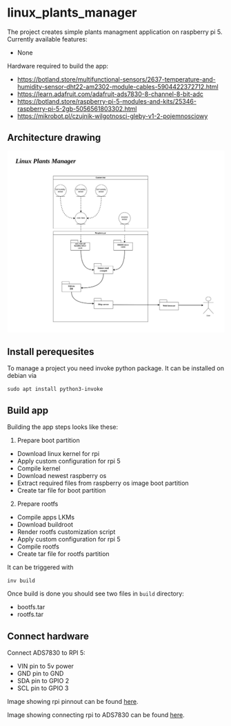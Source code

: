 # linux_plants_manager

The project creates simple plants managment application on raspberry pi 5. Currently available features:
- None
<!-- - Monitor air temprature -->
<!-- - Monitor air humidity -->
<!-- - Monitor soil humidity -->

Hardware required to build the app:
- https://botland.store/multifunctional-sensors/2637-temperature-and-humidity-sensor-dht22-am2302-module-cables-5904422372712.html
- https://learn.adafruit.com/adafruit-ads7830-8-channel-8-bit-adc
- https://botland.store/raspberry-pi-5-modules-and-kits/25346-raspberry-pi-5-2gb-5056561803302.html
- https://mikrobot.pl/czujnik-wilgotnosci-gleby-v1-2-pojemnosciowy

## Architecture drawing

![architecture drawing](./docs/linux-plants-manager-architecture.jpg)

## Install perequesites

To manage a project you need invoke python package. It can be installed on debian via
```
sudo apt install python3-invoke
```

## Build app

Building the app steps looks like these:
1. Prepare boot partition
  - Download linux kernel for rpi
  - Apply custom configuration for rpi 5
  - Compile kernel
  - Download newest raspberry os
  - Extract required files from raspberry os image boot partition
  - Create tar file for boot partition
2. Prepare rootfs
  - Compile apps LKMs
  - Download buildroot
  - Render rootfs customization script
  - Apply custom configuration for rpi 5
  - Compile rootfs
  - Create tar file for rootfs partition

It can be triggered with
```
inv build
```

Once build is done you should see two files in `build` directory:
- bootfs.tar
- rootfs.tar

## Connect hardware

Connect ADS7830 to RPI 5:
- VIN pin to 5v power
- GND pin to GND
- SDA pin to GPIO 2
- SCL pin to GPIO 3

Image showing rpi pinnout can be found [here](https://pinout-ai.s3.eu-west-2.amazonaws.com/raspberry-pi-5-gpio-pinout-diagram.webp).

Image showing connecting rpi to ADS7830 can be found [here](https://cdn-learn.adafruit.com/assets/assets/000/125/868/original/adafruit_products_piBB_bb.jpg?1699283305).
